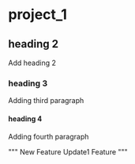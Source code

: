 # project_1

## heading 2
Add heading 2

### heading 3
Adding third paragraph

#### heading 4
Adding fourth paragraph

"""
    New Feature
    Update1 Feature
"""
